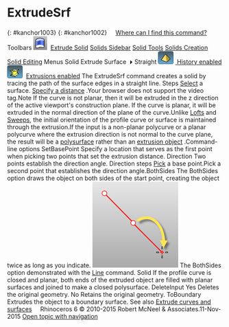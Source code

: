 ---
---


# ExtrudeSrf
{: #kanchor1003}
{: #kanchor1002}
 [![images/transparent.gif](images/transparent.gif)Where can I find this command?](javascript:void(0);) Toolbars
![images/extrudesrf.png](images/extrudesrf.png) [Extrude Solid](extrude-solid-toolbar.html)  [Solids Sidebar](solids-sidebar-toolbar.html)  [Solid Tools](solid-tools-toolbar.html)  [Solids Creation](solid-creation-toolbar.html)  [Solid Editing](solid-editing-toolbar.html) 
Menus
Solid
Extrude Surface![images/menuarrow.gif](images/menuarrow.gif)
Straight
![images/history-tag.png](images/history-tag.png) [&#160;History enabled](historyenabled.html) 
![images/extrusion-tag.png](images/extrusion-tag.png)&#160; [Extrusions enabled](extrusionsenabled.html) 
The ExtrudeSrf command creates a solid by tracing the path of the surface edges in a straight line.
Steps
 [Select](select-objects.html) a surface. [Specify a distance](distance-pick-2pts.html) .Your browser does not support the video tag.Note
If the curve is not planar, then it will be extruded in the z&#160;direction of the active viewport's construction plane. If the curve is planar, it will be extruded in the normal direction of the plane of the curve.Unlike [Lofts](loft.html) and [Sweeps](sweep1.html), the initial orientation of the profile curve or surface is maintained through the extrusion.If the input is a non-planar polycurve or a planar polycurve where the extrusion direction is not normal to the curve plane, the result will be a [polysurface](polysurface.html) rather than an [extrusion object](useextrusions.html) .Command-line options
SetBasePoint
Specify a location that serves as the first point when picking two points that set the extrusion distance.
Direction
Two points establish the direction angle.
Direction steps
 [Pick](pick-location.html) a base point.Pick a second point that establishes the direction angle.BothSides
The BothSides option draws the object on both sides of the start point, creating the object twice as long as you indicate.
![images/line-bothsides.png](images/line-bothsides.png)
The BothSides option demonstrated with the [Line](line.html) command.
Solid
If the profile curve is closed and planar, both ends of the extruded object are filled with planar surfaces and joined to make a closed polysurface.
DeleteInput
Yes
Deletes the original geometry.
No
Retains the original geometry.
ToBoundary
Extrudes the object to a boundary surface.
See also
 [Extrude curves and surfaces](sak-extrude.html) 
&#160;
&#160;
Rhinoceros 6 © 2010-2015 Robert McNeel &amp; Associates.11-Nov-2015
 [Open topic with navigation](extrudesrf.html) 

